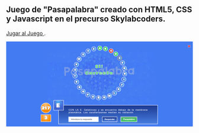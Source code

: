 ## Juego de "Pasapalabra" creado con HTML5, CSS y Javascript en el precurso Skylabcoders.

<a href="https://doboapps.github.io/pasalabra_/">Jugar al Juego </a>.

![view](img/Screenshot.png)
